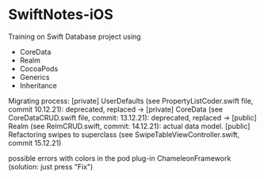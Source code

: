 # SwiftNotes-iOS
Training on Swift Database project using
- CoreData
- Realm
- CocoaPods
- Generics
- Inheritance

Migrating process: 
[private] UserDefaults (see PropertyListCoder.swift file, commit 10.12.21): deprecated, replaced -> 
[private] CoreData (see CoreDataCRUD.swift file, commit: 13.12.21): deprecated, replaced -> 
[public]  Realm (see RelmCRUD.swift, commit: 14.12.21): actual data model.
[public]  Refactoring swipes to superclass (see SwipeTableViewController.swift, commit 15.12.21)

possible errors with colors in the pod plug-in ChameleonFramework (solution: just press "Fix")  
